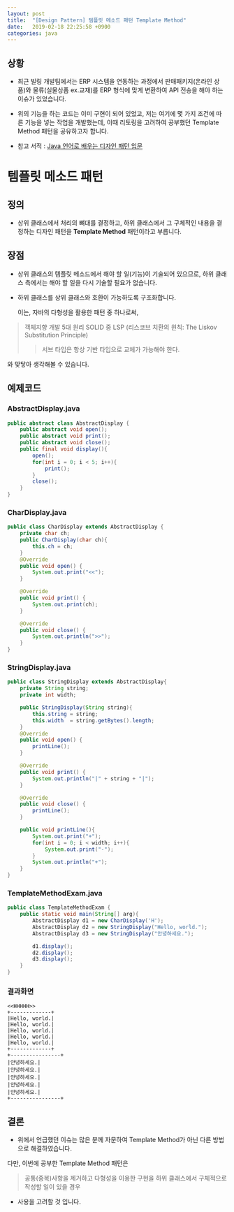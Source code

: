 ```yaml
---
layout: post
title:  "[Design Pattern] 템플릿 메소드 패턴 Template Method"
date:   2019-02-18 22:25:58 +0900
categories: java
---
```


## 상황

  * 최근 빌링 개발팀에서는 ERP 시스템을 연동하는 과정에서 판매패키지(온라인 상품)와 물류(실물상품 ex.교재)를 ERP 형식에 맞게
  변환하여 API 전송을 해야 하는 이슈가 있었습니다.
  
  * 위의 기능을 하는 코드는 이미 구현이 되어 있었고, 저는 여기에 몇 가지 조건에 따른 기능을 넣는 작업을 개발했는데, 이때 
   리토링을 고려하여 공부했던 Template Method 패턴을 공유하고자 합니다.
   
  * 참고 서적 :  [Java 언어로 배우는 디자인 패턴 입문](http://www.yes24.com/Product/goods/2918928)

# 템플릿 메소드 패턴  

## 정의
  * 상위 클래스에서 처리의 뼈대를 결정하고, 하위 클래스에서 그 구체적인 내용을 결정하는 디자인 패턴을 **Template Method** 패턴이라고 부릅니다. 


## 장점
  * 상위 클래스의 템플릿 메소드에서 해야 할 일(기능)이 기술되어 있으므로, 하위 클래스 측에서는 해야 할 일을 다시 기술할 필요가 없습니다.
  
  * 하위 클래스를 상위 클래스와 호환이 가능하도록 구조화합니다.
  
    이는, 자바의 다형성을 활용한 패턴 중 하나로써, 
  
  > 객체지향 개발 5대 원리 SOLID 중 LSP (리스코브 치환의 원칙: The Liskov Substitution Principle) 
  >> 서브 타입은 항상 기반 타입으로 교체가 가능해야 한다. 
  
  와 맞닿아 생각해볼 수 있습니다.


## 예제코드  
### AbstractDisplay.java
  ```java
  public abstract class AbstractDisplay {
      public abstract void open();
      public abstract void print();
      public abstract void close();
      public final void display(){
          open();
          for(int i = 0; i < 5; i++){
              print();
          }
          close();
      }
  }
  ```
### CharDisplay.java
  ```java
  public class CharDisplay extends AbstractDisplay {
      private char ch;
      public CharDisplay(char ch){
          this.ch = ch;
      }
      @Override
      public void open() {
          System.out.print("<<");
      }
  
      @Override
      public void print() {
          System.out.print(ch);
      }
  
      @Override
      public void close() {
          System.out.println(">>");
      }
  }
  ```
### StringDisplay.java
  ```java
  public class StringDisplay extends AbstractDisplay{
      private String string;
      private int width;
  
      public StringDisplay(String string){
          this.string = string;
          this.width  = string.getBytes().length;
      }
      @Override
      public void open() {
          printLine();
      }
  
      @Override
      public void print() {
          System.out.println("|" + string + "|");
      }
  
      @Override
      public void close() {
          printLine();
      }
  
      public void printLine(){
          System.out.print("+");
          for(int i = 0; i < width; i++){
              System.out.print("-");
          }
          System.out.println("+");
      }
  }
  ```
### TemplateMethodExam.java
  ```java
  public class TemplateMethodExam {
      public static void main(String[] arg){
          AbstractDisplay d1 = new CharDisplay('H');
          AbstractDisplay d2 = new StringDisplay("Hello, world.");
          AbstractDisplay d3 = new StringDisplay("안녕하세요.");
  
          d1.display();
          d2.display();
          d3.display();
      }
  }
  ```
### 결과화면
    <<HHHHH>>
    +-------------+
    |Hello, world.|
    |Hello, world.|
    |Hello, world.|
    |Hello, world.|
    |Hello, world.|
    +-------------+
    +----------------+
    |안녕하세요.|
    |안녕하세요.|
    |안녕하세요.|
    |안녕하세요.|
    |안녕하세요.|
    +----------------+

## 결론
  * 위에서 언급했던 이슈는 많은 분께 자문하여 Template Method가 아닌 다른 방법으로 해결하였습니다.
  
  다만, 이번에 공부한 Template Method 패턴은
  
  >  공통(중복)사항을 제거하고 다형성을 이용한 구현을 하위 클래스에서 구체적으로 작성할 일이 있을 경우
  
  * 사용을 고려할 것 입니다.   
  